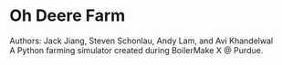 # Oh Deere Farm
Authors: Jack Jiang, Steven Schonlau, Andy Lam, and Avi Khandelwal  
A Python farming simulator created during BoilerMake X @ Purdue.
